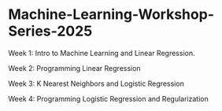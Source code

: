 # Machine-Learning-Workshop-Series-2025

Week 1: 
Intro to Machine Learning and Linear Regression.

Week 2:
Programming Linear Regression 

Week 3:
K Nearest Neighbors and Logistic Regression

Week 4:
Programming Logistic Regression and Regularization 
